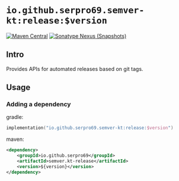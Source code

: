 # `io.github.serpro69.semver-kt:release:$version`

[![Maven Central](https://img.shields.io/maven-central/v/io.github.serpro69/semver.kt-release?style=for-the-badge)](https://search.maven.org/artifact/io.github.serpro69/semver.kt-release)
[![Sonatype Nexus (Snapshots)](https://img.shields.io/nexus/s/io.github.serpro69/semver.kt-release?label=snapshot-version&server=https%3A%2F%2Foss.sonatype.org&style=for-the-badge&color=yellow)](#downloading)

## Intro

Provides APIs for automated releases based on git tags.

## Usage

### Adding a dependency

gradle:

```kotlin
implementation("io.github.serpro69.semver-kt:release:$version")
```

maven:

```xml
<dependency>
    <groupId>io.github.serpro69</groupId>
    <artifactId>semver.kt-release</artifactId>
    <version>${version}</version>
</dependency>
```
